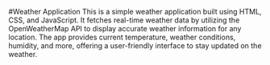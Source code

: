 #Weather Application
This is a simple weather application built using HTML, CSS, and JavaScript. It fetches real-time weather data by utilizing the OpenWeatherMap API to display accurate weather information for any location. The app provides current temperature, weather conditions, humidity, and more, offering a user-friendly interface to stay updated on the weather.
